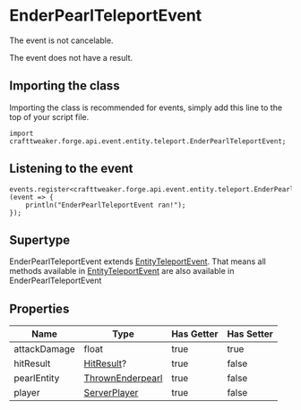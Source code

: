 # EnderPearlTeleportEvent

The event is not cancelable.

The event does not have a result.

## Importing the class

Importing the class is recommended for events, simply add this line to the top of your script file.
```zenscript
import crafttweaker.forge.api.event.entity.teleport.EnderPearlTeleportEvent;
```


## Listening to the event

```zenscript
events.register<crafttweaker.forge.api.event.entity.teleport.EnderPearlTeleportEvent>(event => {
    println("EnderPearlTeleportEvent ran!");
});
```


## Supertype

EnderPearlTeleportEvent extends [EntityTeleportEvent](/forge/api/event/entity/teleport/EntityTeleportEvent). That means all methods available in [EntityTeleportEvent](/forge/api/event/entity/teleport/EntityTeleportEvent) are also available in EnderPearlTeleportEvent

## Properties

|     Name     |                                   Type                                   | Has Getter | Has Setter |
|--------------|--------------------------------------------------------------------------|------------|------------|
| attackDamage | float                                                                    | true       | true       |
| hitResult    | [HitResult](/vanilla/api/util/HitResult)?                                | true       | false      |
| pearlEntity  | [ThrownEnderpearl](/vanilla/api/entity/type/projectile/ThrownEnderpearl) | true       | false      |
| player       | [ServerPlayer](/vanilla/api/entity/type/player/ServerPlayer)             | true       | false      |

